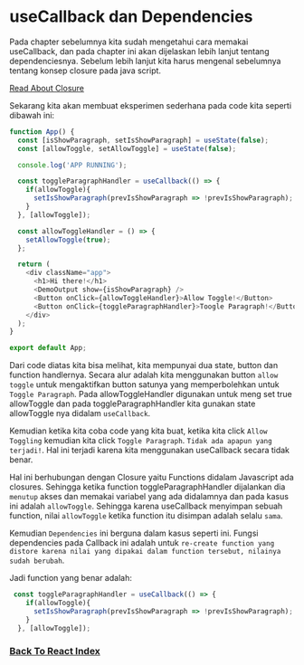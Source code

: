 # useCallback dan Dependencies

Pada chapter sebelumnya kita sudah mengetahui cara memakai useCallback, dan pada chapter ini akan dijelaskan lebih lanjut tentang dependenciesnya. Sebelum lebih lanjut kita harus mengenal sebelumnya tentang konsep closure pada java script.

[Read About Closure](./../../../../notes/ES6/closure.md)

Sekarang kita akan membuat eksperimen sederhana pada code kita seperti dibawah ini:

```ts
function App() {
  const [isShowParagraph, setIsShowParagraph] = useState(false);
  const [allowToggle, setAllowToggle] = useState(false);

  console.log('APP RUNNING');

  const toggleParagraphHandler = useCallback(() => {
    if(allowToggle){
      setIsShowParagraph(prevIsShowParagraph => !prevIsShowParagraph);
    }
  }, [allowToggle]);

  const allowToggleHandler = () => {
    setAllowToggle(true);
  };

  return (
    <div className="app">
      <h1>Hi there!</h1>
      <DemoOutput show={isShowParagraph} />
      <Button onClick={allowToggleHandler}>Allow Toggle!</Button>
      <Button onClick={toggleParagraphHandler}>Toogle Paragraph!</Button>
    </div>
  );
}

export default App;
```

Dari code diatas kita bisa melihat, kita mempunyai dua state, button dan function handlernya. Secara alur adalah kita menggunakan button `allow toggle` untuk mengaktifkan button satunya yang memperbolehkan untuk `Toggle Paragraph`. Pada allowToggleHandler digunakan untuk meng set true allowToggle dan pada toggleParagraphHandler kita gunakan state allowToggle nya didalam `useCallback`.

Kemudian ketika kita coba code yang kita buat, ketika kita click `Allow Toggling` kemudian kita click `Toggle Paragraph`. `Tidak ada apapun yang terjadi!`. Hal ini terjadi karena kita menggunakan useCallback secara tidak benar.

Hal ini berhubungan dengan Closure yaitu Functions didalam Javascript ada closures. Sehingga ketika function toggleParagraphHandler dijalankan dia `menutup` akses dan memakai variabel yang ada didalamnya dan pada kasus ini adalah `allowToggle`. Sehingga karena useCallback menyimpan sebuah function, nilai `allowToggle` ketika function itu disimpan adalah selalu `sama`. 

Kemudian `Dependencies` ini berguna dalam kasus seperti ini. Fungsi dependencies pada Callback ini adalah untuk `re-create function yang distore karena nilai yang dipakai dalam function tersebut, nilainya sudah berubah`.

Jadi function yang benar adalah:

```ts
 const toggleParagraphHandler = useCallback(() => {
    if(allowToggle){
      setIsShowParagraph(prevIsShowParagraph => !prevIsShowParagraph);
    }
  }, [allowToggle]);
```

### [Back To React Index](../../README.md)
